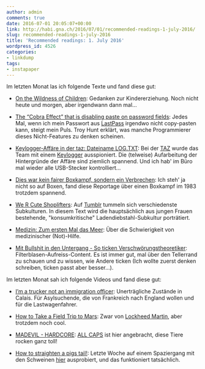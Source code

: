```yaml
---
author: admin
comments: true
date: 2016-07-01 20:05:07+00:00
link: http://habi.gna.ch/2016/07/01/recommended-readings-1-july-2016/
slug: recommended-readings-1-july-2016
title: 'Recommended readings: 1. July 2016'
wordpress_id: 4526
categories:
- linkdump
tags:
- instapaper
---
```


Im letzten Monat las ich folgende Texte und fand diese gut:





  * [On the Wildness of Children](http://carolblack.org/on-the-wildness-of-children/): Gedanken zur Kindererziehung. Noch nicht heute und morgen, aber irgendwann dann mal... 


  * [The “Cobra Effect” that is disabling paste on password fields](https://www.troyhunt.com/the-cobra-effect-that-is-disabling/):
Jedes Mal, wenn ich mein Passwort aus [LastPass](https://lastpass.com) irgendwo nicht copy-pasten kann, steigt mein Puls. Troy Hunt erklärt, was manche Programmierer dieses Nicht-Features zu denken scheinen. 


  * [Keylogger-Affäre in der taz: Dateiname LOG.TXT](http://www.taz.de/!5307828/): Bei der [TAZ](http://www.taz.de) wurde das Team mit einem [Keylogger](https://de.wikipedia.org/wiki/Keylogger) ausspioniert. Die (telweise) Aufarbeitung der Hintergründe der Affäre sind ziemlich spannend. Und ich hab' im Büro mal wieder alle USB-Stecker kontrolliert... 


  * [Dies war kein fairer Boxkampf, sondern ein Verbrechen](http://www.stern.de/panorama/stern-crime/dies-war-kein-fairer-boxkampf--sondern-ein-verbrechen-6888548.html): Ich steh' ja nicht so auf Boxen, fand diese Reportage über einen Boxkampf im 1983 trotzdem spannend.


  * [We R Cute Shoplifters](https://www.good.is/features/issue-37-we-r-cute-shoplifters): Auf [Tumblr](https://www.tumblr.com) tummeln sich verschiedenste Subkulturen. In diesem Text wird die hauptsächlich aus jungen Frauen bestehende, "konsumkritische" Ladendiebstahl-Subkultur porträtiert.


  * [Medizin: Zum ersten Mal das Meer](http://www.spiegel.de/spiegel/print/d-143908148.html): Über die Schwierigkeit von medizinischer (Not)-Hilfe.


  * [Mit Bullshit in den Untergang - So ticken Verschwörungstheoretiker](https://www.vice.com/de/read/mit-bullshit-in-den-untergang-so-ticken-verschwoerungstheoretiker-323): Filterblasen-Aufreiss-Content. Es ist immer gut, mal über den Tellerrand zu schauen und zu wissen, wie Andere ticken (Ich wollte zuerst denken schreiben, ticken passt aber besser...).



Im letzten Monat sah ich folgende Videos und fand diese gut:



  * [I’m a trucker not an immigration officer](https://www.youtube.com/watch?v=P5FIsmquQqA): Unerträgliche Zustände in Calais. Für Asylsuchende, die von Frankreich nach England wollen und für die Lastwagenfahrer.


  * [How to Take a Field Trip to Mars](https://vimeo.com/168253795): Zwar von [Lockheed Martin](http://www.lockheedmartin.com), aber trotzdem noch cool.


  * [MADEVIL - HARDCORE](https://www.youtube.com/watch?v=mwEA2J7JSyc): [ALL CAPS](https://en.wikipedia.org/wiki/All_caps) ist hier angebracht, diese Tiere rocken ganz toll! 


  * [How to straighten a pigs tail!](https://www.youtube.com/watch?v=jTXEnE37FyM): Letzte Woche auf einem Spaziergang mit den Schweinen [hier](http://www.fitfuersleben.ch/landwirtschaft/betrieb/index.html) ausprobiert, und das funktioniert tatsächlich.


